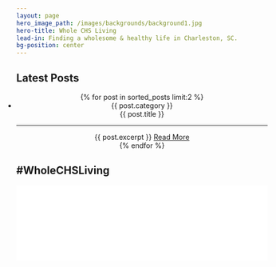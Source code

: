 ```yaml
---
layout: page
hero_image_path: /images/backgrounds/background1.jpg
hero-title: Whole CHS Living
lead-in: Finding a wholesome & healthy life in Charleston, SC.
bg-position: center
---
```


<div class="container default">
<h2 class="editable trafalgar text-center">Latest Posts</h2>
  <div post-gallery>
    <ul style="padding: 0px;">
      <center>
      <!-- {% assign sorted_posts = (site.posts | sort: 'date') | reverse %} -->
      {% for post in sorted_posts limit:2 %}
        <li class="post-card">
          <div class="headline">
            <span class="listed_category">{{ post.category }}</span><br>
            <span class="great-primer">{{ post.title }}</span>
            <hr>
            <span class="long-primer">{{ post.excerpt }}</span>
            <a href="{{ post.url }}" class="generic">Read More</a>
          </div>
          <div class="preview" style="background-position: center {{ post.image-position }}; background-image: url('{{ post.main_image_path }}');">
          </div>
        </li>
      {% endfor %}
      </center>
    </ul>
  </div>
</div>
<div class="container default differentiate">
  <h2 class="editable trafalgar text-center">#WholeCHSLiving</h2>
  <!-- LightWidget WIDGET --><script src="//lightwidget.com/widgets/lightwidget.js"></script><iframe src="//lightwidget.com/widgets/6cddb77c85a8500a999353a922c58b59.html" scrolling="no" allowtransparency="true" class="lightwidget-widget" style="width: 100%; border: 0; overflow: hidden;"></iframe>
</div>
